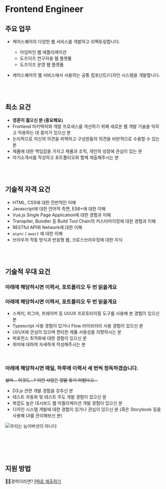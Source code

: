# Frontend Engineer

## 주요 업무

* 케어스퀘어의 다양한 웹 서비스를 개발하고 리팩토링합니다.
  * 아임파인 웹 애플리케이션
  * 도즈이즈 연구자용 웹 플랫폼
  * 도즈이즈 운영 웹 플랫폼

* 케어스퀘어의 웹 서비스에서 사용하는 공통 컴포넌트/디자인 시스템을 개발합니다.

<br /><br />
## 최소 요건

* <strong style="font-family:'궁서', '궁서체', 'GungSuh', 'GungSeo' !important">영혼이 젊으신 분 (중요해요)</strong>
* Frontend 아키텍처와 개발 프로세스를 개선하기 위해 새로운 웹 개발 기술을 익히고 적용하는 데 흥미가 있으신 분
* 논리적으로 자신의 의견을 피력하고 구성원들의 의견을 비판적으로 수용할 수 있는 분
* 제품에 대한 책임감을 가지고 제품과 조직, 개인의 성장에 관심이 있는 분
* 자기소개서를 작성하고 포트폴리오와 함께 제출해주시는 분

<br /><br />
## 기술적 자격 요건

* HTML, CSS에 대한 전반적인 이해
* Javascript에 대한 언어적 측면, ES6+에 대한 이해
* Vue.js Single Page Application에 대한 경험과 이해
* Transpiler, Bundler 등 Build Tool Chain의 커스터마이징에 대한 경험과 이해
* RESTful API와 Network에 대한 이해
* `async` / `await` 에 대한 이해
* 브라우저 작동 방식과 반응형 웹, 크로스브라우징에 대한 지식

<br /><br />
## 기술적 우대 요건

### 아래에 해당하시면 이력서, 포트폴리오 두 번 읽을게요
### 아래에 해당하시면 이력서, 포트폴리오 두 번 읽을게요

* 스케치, 피그마, 프레이머 등 UI/UX 프로토타이핑 도구를 사용해 본 경험이 있으신 분
* Typescript 사용 경험이 있거나 Flow 라이브러리 사용 경험이 있으신 분
* UI/UX에 관심이 있으며 편리한 제품 사용성을 지향하시는 분
* 퍼포먼스 최적화에 대한 경험이 있으신 분
* 취미에 대하여 자세하게 작성해주시는 분
<br />


### 아래에 해당하시면 매일, 하루에 이력서 세 번씩 정독하겠습니다.
~~설마... 이것도...? 이런 사람은 정말 찾기 어렵다고...~~

* D3.js 관련 개발 경험을 갖추신 분
* 테스트 자동화 및 테스트 주도 개발 경험이 있으신 분
* 복잡도 높은 대시보드 웹 어플리케이션 개발 경험이 있으신 분
* 디자인 시스템 개발에 대한 경험이 있거나 관심이 있으신 분 (혹은 Storybook 등을 사용해 UI를 관리해보신 분)

![우리는 능이버섯이 아니다](https://s3.ap-northeast-2.amazonaws.com/caresquare.kr-home/etc/%EB%8A%A5%EC%9D%B4%EB%B2%84%EC%84%AF%EC%95%84%EB%8B%88%EB%8B%A4.jpg)

<br /><br />
<br /><br />
## 지원 방법
🧑‍💻경력이라면? [PR로 제출하기](../apply/senior.md)
